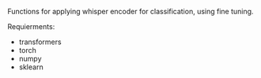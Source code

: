 Functions for applying whisper encoder for classification, using fine tuning.

Requierments:
- transformers
- torch
- numpy
- sklearn
